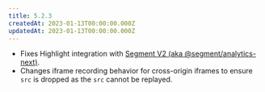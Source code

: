 ```yaml
---
title: 5.2.3
createdAt: 2023-01-13T00:00:00.000Z
updatedAt: 2023-01-13T00:00:00.000Z
---
```


- Fixes Highlight integration with [Segment V2 (aka @segment/analytics-next)](https://www.npmjs.com/package/@segment/analytics-next).
- Changes iframe recording behavior for cross-origin iframes to ensure `src` is dropped as the `src` cannot be replayed.
